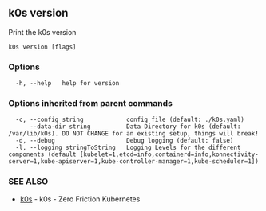 ## k0s version

Print the k0s version

```
k0s version [flags]
```

### Options

```
  -h, --help   help for version
```

### Options inherited from parent commands

```
  -c, --config string            config file (default: ./k0s.yaml)
      --data-dir string          Data Directory for k0s (default: /var/lib/k0s). DO NOT CHANGE for an existing setup, things will break!
  -d, --debug                    Debug logging (default: false)
  -l, --logging stringToString   Logging Levels for the different components (default [kubelet=1,etcd=info,containerd=info,konnectivity-server=1,kube-apiserver=1,kube-controller-manager=1,kube-scheduler=1])
```

### SEE ALSO

* [k0s](k0s.md)	 - k0s - Zero Friction Kubernetes

